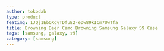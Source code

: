 ```yaml
---
author: tokodab
type: product
featimg: 1JQj1EbOXgyTDfuB2-eDw89kICm7UwTfa
title: Browning Deer Camo Browning Samsung Galaxy S9 Case
tags: [samsung, galaxy, s9]
category: [samsung]
---
```

